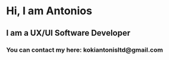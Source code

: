 

<h1> Hi, I am Antonios </h1>
<h2> I am a UX/UI Software Developer  </h2>
<h3> You can contact my here: kokiantonisltd@gmail.com </h3>



